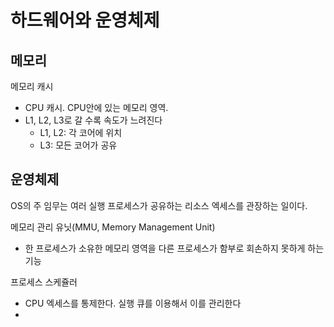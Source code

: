# 하드웨어와 운영체제
## 메모리
메모리 캐시 
- CPU 캐시. CPU안에 있는 메모리 영역.
- L1, L2, L3로 갈 수록 속도가 느려진다
   - L1, L2: 각 코어에 위치
   - L3: 모든 코어가 공유

## 운영체제
OS의 주 임무는 여러 실행 프로세스가 공유하는 리소스 엑세스를 관장하는 일이다. 

메모리 관리 유닛(MMU, Memory Management Unit)
- 한 프로세스가 소유한 메모리 영역을 다른 프로세스가 함부로 회손하지 못하게 하는 기능

프로세스 스케쥴러
- CPU 엑세스를 통제한다. 실행 큐를 이용해서 이를 관리한다
- 